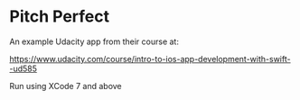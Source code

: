 # Pitch Perfect

An example Udacity app from their course at:

https://www.udacity.com/course/intro-to-ios-app-development-with-swift--ud585

Run using XCode 7 and above
